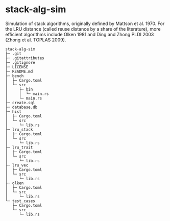 # stack-alg-sim

Simulation of stack algorithms, originally defined by Mattson et al. 1970.  For the LRU distance (called reuse distance by a share of the literature), 
more efficient algorithms include Olken 1981 and Ding and Zhong PLDI 2003 (Zhong et al. TOPLAS 2009). 



```
stack-alg-sim
├─ .git
├─ .gitattributes
├─ .gitignore
├─ LICENSE
├─ README.md
├─ bench
│  ├─ Cargo.toml
│  └─ src
│     ├─ bin
│     │  └─ main.rs
│     └─ main.rs
├─ create.sql
├─ database.db
├─ hist
│  ├─ Cargo.toml
│  └─ src
│     └─ lib.rs
├─ lru_stack
│  ├─ Cargo.toml
│  └─ src
│     └─ lib.rs
├─ lru_trait
│  ├─ Cargo.toml
│  └─ src
│     └─ lib.rs
├─ lru_vec
│  ├─ Cargo.toml
│  └─ src
│     └─ lib.rs
├─ olken
│  ├─ Cargo.toml
│  └─ src
│     └─ lib.rs
└─ test_cases
   ├─ Cargo.toml
   └─ src
      └─ lib.rs

```